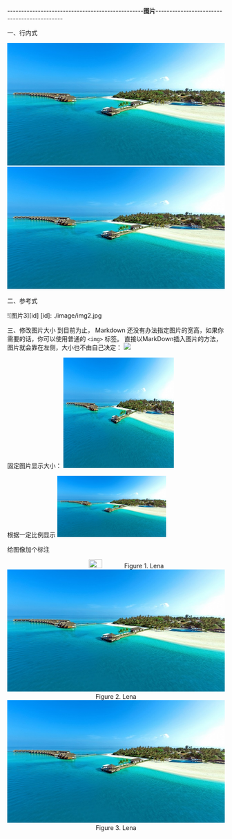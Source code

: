 -------------------------------------------------**图片**--------------------------------------------

一、行内式

![图片1](./image/img1.jpg "Optional title")
![图片2](https://github.com/xiarainla/document/blob/master/markdown/image/img1.jpg)

二、参考式

![图片3][id]
[id]: ./image/img2.jpg

三、修改图片大小
到目前为止， Markdown 还没有办法指定图片的宽高，如果你需要的话，你可以使用普通的 `<img>` 标签。
直接以MarkDown插入图片的方法，图片就会靠在左侧，大小也不由自己决定：
<img src="https://github.com/xiarainla/document/blob/master/markdown/image/img1.jpg.jpg"/>

固定图片显示大小：
<img src="https://github.com/xiarainla/document/blob/master/markdown/image/img1.jpg" width=256 height=256 />

根据一定比例显示
<img src="https://github.com/xiarainla/document/blob/master/markdown/image/img1.jpg" width="50%" height="50%" />

给图像加个标注
<center>
<img src="https://github.com/xiarainla/document/blob/master/markdown/image/img1.jpg.jpg" width="25%" height="25%" />
Figure 1. Lena
</center>

<center>
<img src="https://github.com/xiarainla/document/blob/master/markdown/image/img1.jpg" />
Figure 2. Lena
</center>

<center>
<img src="https://github.com/xiarainla/document/blob/master/markdown/image/img1.jpg" />
Figure 3. Lena
</center>



